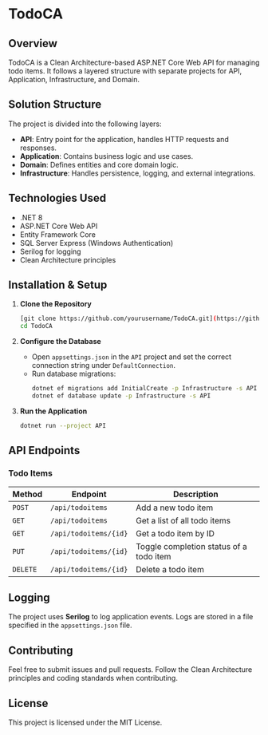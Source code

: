 # TodoCA

## Overview
TodoCA is a Clean Architecture-based ASP.NET Core Web API for managing todo items. It follows a layered structure with separate projects for API, Application, Infrastructure, and Domain.

## Solution Structure
The project is divided into the following layers:

- **API**: Entry point for the application, handles HTTP requests and responses.
- **Application**: Contains business logic and use cases.
- **Domain**: Defines entities and core domain logic.
- **Infrastructure**: Handles persistence, logging, and external integrations.

## Technologies Used
- .NET 8
- ASP.NET Core Web API
- Entity Framework Core
- SQL Server Express (Windows Authentication)
- Serilog for logging
- Clean Architecture principles

## Installation & Setup

1. **Clone the Repository**
   ```sh
   [git clone https://github.com/yourusername/TodoCA.git](https://github.com/MyconPL/TodoCleanArchitecture.git)
   cd TodoCA
   ```

2. **Configure the Database**
   - Open `appsettings.json` in the `API` project and set the correct connection string under `DefaultConnection`.
   - Run database migrations:
     ```sh
     dotnet ef migrations add InitialCreate -p Infrastructure -s API
     dotnet ef database update -p Infrastructure -s API
     ```

3. **Run the Application**
   ```sh
   dotnet run --project API
   ```

## API Endpoints

### Todo Items
| Method | Endpoint | Description |
|--------|---------|-------------|
| `POST` | `/api/todoitems` | Add a new todo item |
| `GET` | `/api/todoitems` | Get a list of all todo items |
| `GET` | `/api/todoitems/{id}` | Get a todo item by ID |
| `PUT` | `/api/todoitems/{id}` | Toggle completion status of a todo item |
| `DELETE` | `/api/todoitems/{id}` | Delete a todo item |

## Logging
The project uses **Serilog** to log application events. Logs are stored in a file specified in the `appsettings.json` file.

## Contributing
Feel free to submit issues and pull requests. Follow the Clean Architecture principles and coding standards when contributing.

## License
This project is licensed under the MIT License.

